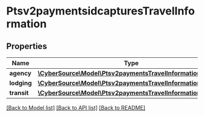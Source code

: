 # Ptsv2paymentsidcapturesTravelInformation

## Properties
Name | Type | Description | Notes
------------ | ------------- | ------------- | -------------
**agency** | [**\CyberSource\Model\Ptsv2paymentsTravelInformationAgency**](Ptsv2paymentsTravelInformationAgency.md) |  | [optional] 
**lodging** | [**\CyberSource\Model\Ptsv2paymentsTravelInformationLodging**](Ptsv2paymentsTravelInformationLodging.md) |  | [optional] 
**transit** | [**\CyberSource\Model\Ptsv2paymentsTravelInformationTransit**](Ptsv2paymentsTravelInformationTransit.md) |  | [optional] 

[[Back to Model list]](../README.md#documentation-for-models) [[Back to API list]](../README.md#documentation-for-api-endpoints) [[Back to README]](../README.md)


